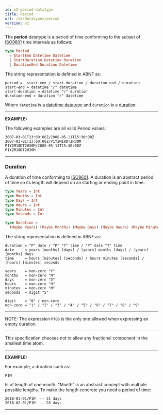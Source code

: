 ```yaml
---
id: v2-period-datatype
title: Period
url: /v2/datatypes/period
version: v2
---
```


The **period** datatype is a period of time conforming to the subset of
[ISO8601](@iso8601) time intervals as follows:

```elm
type Period
  = StartEnd Datetime Datetime
  | StartDuration Datetime Duration
  | DurationEnd Duration Datetime
```

The string representation is defined in ABNF as:

```abnf
period =  start-end / start-duration / duration-end / duration
start-end = datetime "/" datetime
start-duration = datetime "/" duration
duration-end = duration "/" datetime
```

Where `datetime` is a [datetime datatype](/datatypes/datetime) and `duration`
is a [duration](#duration).

***
**EXAMPLE:**

The following examples are all valid Period values:

```
2007-03-01T13:00:00Z/2008-05-11T15:30:00Z
2007-03-01T13:00:00Z/P1Y2M10DT2H30M
P1Y2M10DT2H30M/2008-05-11T15:30:00Z
P1Y2M10DT2H30M
```
***

### Duration

A duration of time conforming to [ISO8601](@iso8601). A duration is an
abstract period of time so its length will depend on an starting or ending
point in time.

```elm
type Years = Int
type Months = Int
type Days = Int
type Hours = Int
type Minutes = Int
type Seconds = Int

type Duration =
  (Maybe Years) (Maybe Months) (Maybe Days) (Maybe Hours) (Maybe Minutes) (Maybe Seconds)
```

The string representation is defined in ABNF as:

```abnf
duration = "P" date / "P" "T" time / "P" date "T" time
date     = years [months] [days] / [years] months [days] / [years] [months] days
time     = hours [minutes] [seconds] / hours minutes [seconds] / [hours] [minutes] seconds

years    = non-zero "Y"
months   = non-zero "M"
days     = non-zero "D"
hours    = non-zero "H"
minutes  = non-zero "M"
seconds  = digit "S"

digit    = "0" / non-zero
non-zero = "1" / "2" / "3" / "4" / "5" / "6" / "7" / "8" / "9"
```

***
NOTE: The expression `PT0S` is the only one allowed when expressing an empty
duration.
***

This specification chooses not to allow any fractional component in the smallest
time atom.

***
**EXAMPLE:**

For example, a duration such as:

```
P1M
```

Is of length of one month. “Month” is an abstract concept with multiple
possible lengths. To make the length concrete you need a period of time:

```
2018-01-01/P1M  -- 31 days
2018-02-01/P1M  -- 28 days
```
***
